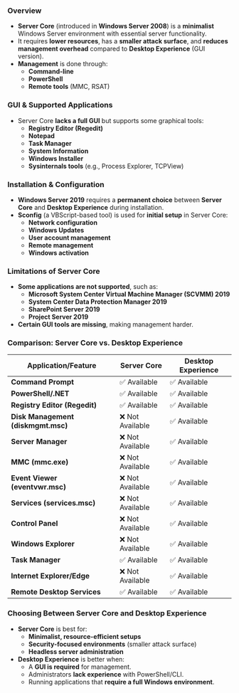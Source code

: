 ### **Overview**
- **Server Core** (introduced in **Windows Server 2008**) is a **minimalist** Windows Server environment with essential server functionality.
- It requires **lower resources**, has a **smaller attack surface**, and **reduces management overhead** compared to **Desktop Experience** (GUI version).
- **Management** is done through:
    - **Command-line**
    - **PowerShell**
    - **Remote tools** (MMC, RSAT)



### **GUI & Supported Applications**
- Server Core **lacks a full GUI** but supports some graphical tools:
    - **Registry Editor (Regedit)**
    - **Notepad**
    - **Task Manager**
    - **System Information**
    - **Windows Installer**
    - **Sysinternals tools** (e.g., Process Explorer, TCPView)



### **Installation & Configuration**
- **Windows Server 2019** requires a **permanent choice** between **Server Core** and **Desktop Experience** during installation.
- **Sconfig** (a VBScript-based tool) is used for **initial setup** in Server Core:
    - **Network configuration**
    - **Windows Updates**
    - **User account management**
    - **Remote management**
    - **Windows activation**



### **Limitations of Server Core**
- **Some applications are not supported**, such as:
    - **Microsoft System Center Virtual Machine Manager (SCVMM) 2019**
    - **System Center Data Protection Manager 2019**
    - **SharePoint Server 2019**
    - **Project Server 2019**
- **Certain GUI tools are missing**, making management harder.



### **Comparison: Server Core vs. Desktop Experience**

|**Application/Feature**|**Server Core**|**Desktop Experience**|
|---|---|---|
|**Command Prompt**|✅ Available|✅ Available|
|**PowerShell/.NET**|✅ Available|✅ Available|
|**Registry Editor (Regedit)**|✅ Available|✅ Available|
|**Disk Management (diskmgmt.msc)**|❌ Not Available|✅ Available|
|**Server Manager**|❌ Not Available|✅ Available|
|**MMC (mmc.exe)**|❌ Not Available|✅ Available|
|**Event Viewer (eventvwr.msc)**|❌ Not Available|✅ Available|
|**Services (services.msc)**|❌ Not Available|✅ Available|
|**Control Panel**|❌ Not Available|✅ Available|
|**Windows Explorer**|❌ Not Available|✅ Available|
|**Task Manager**|✅ Available|✅ Available|
|**Internet Explorer/Edge**|❌ Not Available|✅ Available|
|**Remote Desktop Services**|✅ Available|✅ Available|



### **Choosing Between Server Core and Desktop Experience**
- **Server Core** is best for:
    - **Minimalist, resource-efficient setups**
    - **Security-focused environments** (smaller attack surface)
    - **Headless server administration**
- **Desktop Experience** is better when:
    - A **GUI is required** for management.
    - Administrators **lack experience** with PowerShell/CLI.
    - Running applications that **require a full Windows environment**.
